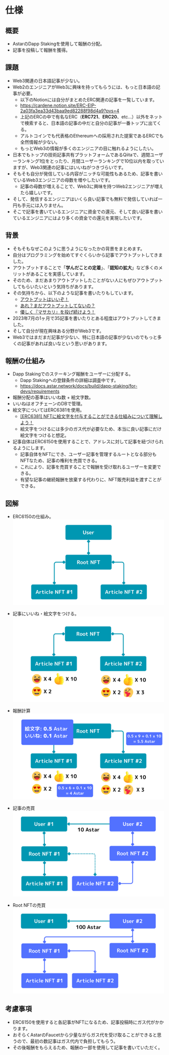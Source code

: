 # 仕様

## 概要
- AstarのDapp Stakingを使用して報酬の分配。
- 記事を投稿して報酬を獲得。

## 課題

- Web3関連の日本語記事が少ない。
- Web2のエンジニアがWeb3に興味を持ってもらうには、もっと日本語の記事が必要。
  - 以下のNotionには自分がまとめたERC関連の記事を一覧しています。
  - https://cardene.notion.site/ERC-EIP-2a03fa3ea33d43baa9ed82288f98d4a9?pvs=4
  - 上記のERCの中で有名なERC（**ERC721**、**ERC20**、etc...）以外をネットで検索すると、日本語の記事の中だと自分の記事が一番トップに出てくる。
  - アルトコインでも代表格のEthereumへの採用された提案であるERCでも全然情報が少ない。
  - もっとWeb3の情報が多くのエンジニアの目に触れるようにしたい。
- 日本でもトップの技術記事共有プラットフォームであるQiitaで、週間ユーザーランキング1位をとったり、月間ユーザーランキングで10位以内を取っていますが、Web3関連の記事にはいいねがつきづらいです。
- そもそも自分が発信している内容がニッチな可能性もあるため、記事を書いているWeb3エンジニアの母数を増やしたいです。
  - 記事の母数が増えることで、Web3に興味を持つWeb2エンジニアが増えたら嬉しいです。
- そして、発信するエンジニアはいくら良い記事でも無料で発信していれば一円も手元には入りません。
- そこで記事を書いているエンジニアに資金での還元、そして良い記事を書いているエンジニアにはより多くの資金での還元を実現したいです。

## 背景

- そもそもなぜこのように思うようになったかの背景をまとめます。
- 自分はプログラミングを始めてすぐくらいから記事でアウトプットしてきました。
- アウトプットすることで「**学んだことの定着**」、「**認知の拡大**」など多くのメリットがあることを実感しています。
- そのため、まだあまりアウトプットしたことがない人にもぜひアウトプットしてもらいたいという気持ちがあります。
- その気持ちから、以下のような記事を書いたりもしています。
  - [アウトプットはいいぞ！](https://qiita.com/cardene/items/9ef76cecc372351cc291)
  - [あれ？まだアウトプットしてないの？](https://qiita.com/cardene/items/ece21a4ad2bd7390b185)
  - [優しく『マサカリ』を投げ続けよう！](https://qiita.com/cardene/items/6f5f5c357b647b145fca)
- 2023年7月の1ヶ月で35記事を書いたりとある程度はアウトプットしてきました。
- そして自分が現在興味ある分野がWeb3です。
- Web3ではまだまだ記事が少ない、特に日本語の記事が少ないのでもっと多くの記事があれば良いなという思いがあります。

## 報酬の仕組み

- Dapp Stakingでのステーキング報酬をユーザーに分配する。
  - Dapp Stakingへの登録条件の詳細は調査中です。
  - https://docs.astar.network/docs/build/dapp-staking/for-devs/requirements
- 報酬分配の基準はいいね数 + 絵文字数。
- いいねはオフチェーンのDBで管理。
- 絵文字についてはERC6381を使用。
  - [[ERC6381] NFTに絵文字を付与することができる仕組みについて理解しよう！](https://qiita.com/cardene/items/d22d76d1cf66c34f1e57)
  - 絵文字をつけるには多少のガス代が必要なため、本当に良い記事にだけ絵文字をつけると想定。
- 記事自体はERC6150を使用することで、アドレスに対して記事を紐づけられるようにします。
  - 記事自体をNFTにでき、ユーザー記事を管理するルートとなる部分もNFTなため、記事の権利を売買できる。
  - これにより、記事を売買することで報酬を受け取れるユーザーを変更できる。
  - 有望な記事の継続報酬を放棄する代わりに、NFT販売利益を渡すことができる。

## 図解

- ERC6150の仕組み。
![ERC6150](./images/ERC6150.png)

- 記事にいいね・絵文字をつける。
![good](./images/good.png)

- 報酬計算
![reward](./images/reward.png)

- 記事の売買
![trade_article](./images/trade_article.png)

- Root NFTの売買
![trade_root_nft](./images/trade_root_nft.png)


## 考慮事項

- ERC6150を使用すると各記事がNFTになるため、記事投稿時にガス代がかかります。
- おそらくAstarのFaucetから少量ながらガス代を受け取ることができると思うので、最初の数記事はガス代内で負担してもらう。
- その後報酬をもらえるため、報酬の一部を使用して記事を書いていただく。
